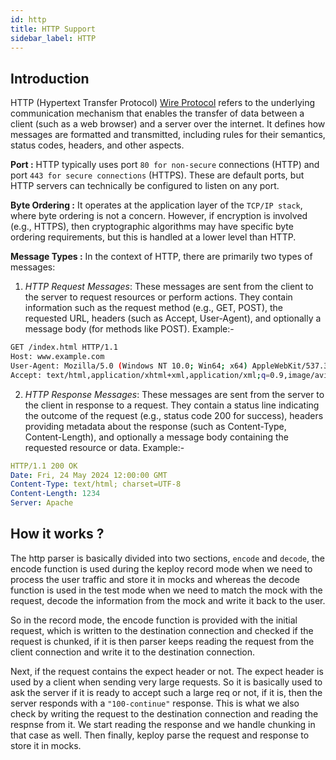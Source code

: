 ```yaml
---
id: http
title: HTTP Support
sidebar_label: HTTP
---
```


## Introduction
HTTP (Hypertext Transfer Protocol) [Wire Protocol](https://developer.mozilla.org/en-US/docs/Web/HTTP) refers to the underlying communication mechanism that enables the transfer of data between a client (such as a web browser) and a server over the internet. It defines how messages are formatted and transmitted, including rules for their semantics, status codes, headers, and other aspects.

**Port :** HTTP typically uses port `80 for non-secure` connections (HTTP) and port `443 for secure connections` (HTTPS). These are default ports, but HTTP servers can technically be configured to listen on any port.

**Byte Ordering :** It operates at the application layer of the `TCP/IP stack`, where byte ordering is not a concern. However, if encryption is involved (e.g., HTTPS), then cryptographic algorithms may have specific byte ordering requirements, but this is handled at a lower level than HTTP.

**Message Types :** In the context of HTTP, there are primarily two types of messages:

1. *HTTP Request Messages*: These messages are sent from the client to the server to request resources or perform actions. They contain information such as the request method (e.g., GET, POST), the requested URL, headers (such as Accept, User-Agent), and optionally a message body (for methods like POST). Example:- 
```bash
GET /index.html HTTP/1.1
Host: www.example.com
User-Agent: Mozilla/5.0 (Windows NT 10.0; Win64; x64) AppleWebKit/537.36 (KHTML, like Gecko) Chrome/96.0.4664.110 Safari/537.36
Accept: text/html,application/xhtml+xml,application/xml;q=0.9,image/avif,image/webp,image/apng,*/*;q=0.8,application/signed-exchange;v=b3;q=0.9
```

2. *HTTP Response Messages*: These messages are sent from the server to the client in response to a request. They contain a status line indicating the outcome of the request (e.g., status code 200 for success), headers providing metadata about the response (such as Content-Type, Content-Length), and optionally a message body containing the requested resource or data. Example:-
```yaml
HTTP/1.1 200 OK
Date: Fri, 24 May 2024 12:00:00 GMT
Content-Type: text/html; charset=UTF-8
Content-Length: 1234
Server: Apache
```

## How it works ?
The http parser is basically divided into two sections, `encode` and `decode`, the encode function is used during the keploy record mode when we need to process the user traffic and store it in mocks and whereas the decode function is used in the test mode when we need to match the mock with the request, decode the information from the mock and write it back to the user. 

So in the record mode, the encode function is provided with the initial request, which is written to the destination connection and checked if the request is chunked, if it is then parser keeps reading the request from the client connection and write it to the destination connection.

Next, if the request contains the expect header or not. The expect header is used by a client when sending very large requests. So it is basically used to ask the server if it is ready to accept such a large req or not, if it is, then the server responds with a `"100-continue"` response. This is what we also check by writing the request to the destination connection and reading the respnse from it. We start reading the response and we handle chunking in that case as well. Then finally, keploy parse the request and response to store it in mocks.